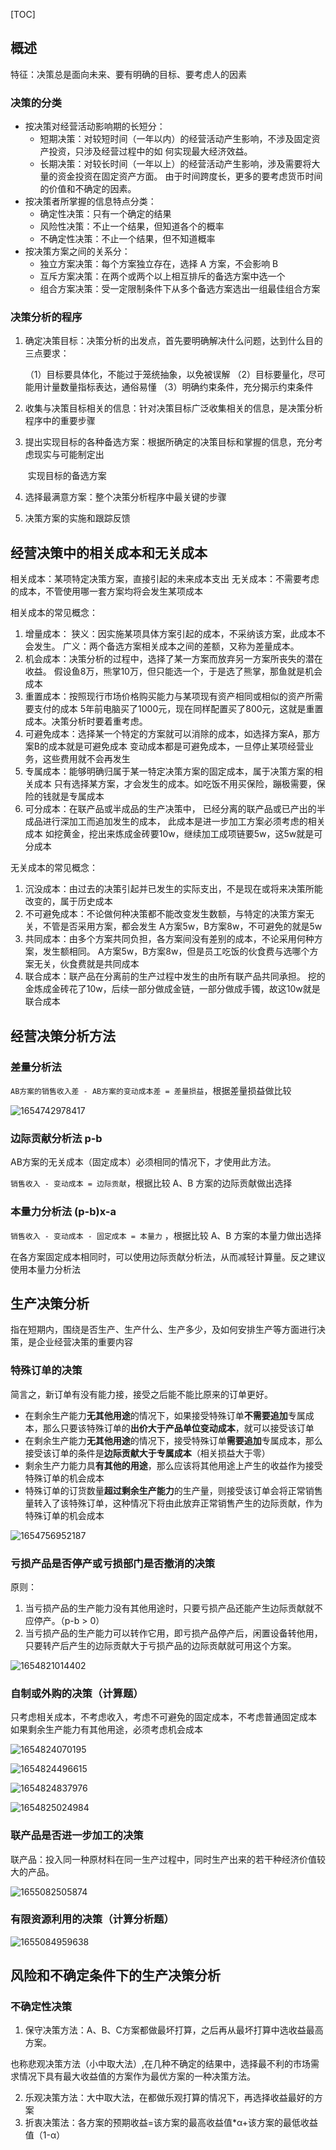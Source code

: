 [TOC]



## 概述

特征：决策总是面向未来、要有明确的目标、要考虑人的因素

### 决策的分类

* 按决策对经营活动影响期的长短分：
    * 短期决策：对较短时间（一年以内）的经营活动产生影响，不涉及固定资产投资，只涉及经营过程中的如					何实现最大经济效益。
    * 长期决策：对较长时间（一年以上）的经营活动产生影响，涉及需要将大量的资金投资在固定资产方面。
                           由于时间跨度长，更多的要考虑货币时间的价值和不确定的因素。
* 按决策者所掌握的信息特点分类：
    * 确定性决策：只有一个确定的结果
    * 风险性决策：不止一个结果，但知道各个的概率
    * 不确定性决策：不止一个结果，但不知道概率
* 按决策方案之间的关系分：
    * 独立方案决策：每个方案独立存在，选择 A 方案，不会影响 B
    * 互斥方案决策：在两个或两个以上相互排斥的备选方案中选一个
    * 组合方案决策：受一定限制条件下从多个备选方案选出一组最佳组合方案



### 决策分析的程序

1. 确定决策目标：决策分析的出发点，首先要明确解决什么问题，达到什么目的三点要求：

    （1）目标要具体化，不能过于笼统抽象，以免被误解
    （2）目标要量化，尽可能用计量数量指标表达，通俗易懂
    （3）明确约束条件，充分揭示约束条件

2. 收集与决策目标相关的信息：针对决策目标广泛收集相关的信息，是决策分析程序中的重要步骤

3. 提出实现目标的各种备选方案：根据所确定的决策目标和掌握的信息，充分考虑现实与可能制定出

    ​													  实现目标的备选方案

4. 选择最满意方案：整个决策分析程序中最关键的步骤

5. 决策方案的实施和跟踪反馈





## 经营决策中的相关成本和无关成本

相关成本：某项特定决策方案，直接引起的未来成本支出
无关成本：不需要考虑的成本，不管使用哪一套方案均将会发生某项成本

相关成本的常见概念：

1. 增量成本：
    				   		狭义：因实施某项具体方案引起的成本，不采纳该方案，此成本不会发生。
                       广义：两个备选方案相关成本之间的差额，又称为差量成本。
2. 机会成本：决策分析的过程中，选择了某一方案而放弃另一方案所丧失的潜在收益。
                                      假设鱼8万，熊掌10万，但只能选一个，于是选了熊掌，那鱼就是机会成本
3. 重置成本：按照现行市场价格购买能力与某项现有资产相同或相似的资产所需要支付的成本
                                      5年前电脑买了1000元，现在同样配置买了800元，这就是重置成本。决策分析时要着重考虑。
4. 可避免成本：选择某一个特定的方案就可以消除的成本，如选择方案A，那方案B的成本就是可避免成本
                           变动成本都是可避免成本，一旦停止某项经营业务，这些费用就不会再发生
5. 专属成本：能够明确归属于某一特定决策方案的固定成本，属于决策方案的相关成本
                       只有选择某方案，才会发生的成本。如吃饭不用买保险，蹦极需要，保险的钱就是专属成本
6. 可分成本：在联产品或半成品的生产决策中，
                       已经分离的联产品或已产出的半成品进行深加工而追加发生的成本，
                       此成本是进一步加工方案必须考虑的相关成本
                       如挖黄金，挖出来炼成金砖要10w，继续加工成项链要5w，这5w就是可分成本

无关成本的常见概念：

1. 沉没成本：由过去的决策引起并已发生的实际支出，不是现在或将来决策所能改变的，属于历史成本
2. 不可避免成本：不论做何种决策都不能改变发生数额，与特定的决策方案无关，不管是否采用方案，都会发生
                               A方案5w，B方案8w，不可避免的就是5w
3. 共同成本：由多个方案共同负担，各方案间没有差别的成本，不论采用何种方案，发生额相同。
                       A方案5w，B方案8w，但是员工吃饭的伙食费与选哪个方案无关，伙食费就是共同成本
4. 联合成本：联产品在分离前的生产过程中发生的由所有联产品共同承担。
                       挖的金炼成金砖花了10w，后续一部分做成金链，一部分做成手镯，故这10w就是联合成本





## 经营决策分析方法

### 差量分析法

`AB方案的销售收入差 - AB方案的变动成本差 = 差量损益`，根据差量损益做比较

![1654742978417](assets/1654742978417.png)



### 边际贡献分析法 p-b

AB方案的无关成本（固定成本）必须相同的情况下，才使用此方法。

`销售收入 - 变动成本 = 边际贡献`，根据比较 A、B 方案的边际贡献做出选择



### 本量力分析法 (p-b)x-a

`销售收入 - 变动成本 - 固定成本 = 本量力` ，根据比较 A、B 方案的本量力做出选择



在各方案固定成本相同时，可以使用边际贡献分析法，从而减轻计算量。反之建议使用本量力分析法



## 生产决策分析

指在短期内，围绕是否生产、生产什么、生产多少，及如何安排生产等方面进行决策，是企业经营决策的重要内容



### 特殊订单的决策

简言之，新订单有没有能力接，接受之后能不能比原来的订单更好。

* 在剩余生产能力**无其他用途**的情况下，如果接受特殊订单**不需要追加**专属成本，那么只要该特殊订单的**出价大于产品单位变动成本**，就可以接受该订单
* 在剩余生产能力**无其他用途**的情况下，接受特殊订单**需要追加**专属成本，那么接受该订单的条件是**边际贡献大于专属成本**（相关损益大于零）
* 剩余生产力能力具**有其他的用途**，那么应该将其他用途上产生的收益作为接受特殊订单的机会成本
* 特殊订单的订货数量**超过剩余生产能力**的生产量，则接受该订单会将正常销售量转入了该特殊订单，这种情况下将由此放弃正常销售产生的边际贡献，作为特殊订单的机会成本

![1654756952187](assets/1654756952187.png)





### 亏损产品是否停产或亏损部门是否撤消的决策

原则：

1. 当亏损产品的生产能力没有其他用途时，只要亏损产品还能产生边际贡献就不应停产。（p-b > 0）
2. 当亏损产品的生产能力可以转作它用，即亏损产品停产后，闲置设备转他用，只要转产后产生的边际贡献大于亏损产品的边际贡献就可用这个方案。

![1654821014402](assets/1654821014402.png)



### 自制或外购的决策（计算题）

只考虑相关成本，不考虑收入，考虑不可避免的固定成本，不考虑普通固定成本
如果剩余生产能力有其他用途，必须考虑机会成本

![1654824070195](assets/1654824070195.png)

![1654824496615](assets/1654824496615.png)

![1654824837976](assets/1654824837976.png)

![1654825024984](assets/1654825024984.png)



### 联产品是否进一步加工的决策

联产品：投入同一种原材料在同一生产过程中，同时生产出来的若干种经济价值较大的产品。

![1655082505874](assets/1655082505874.png)



### 有限资源利用的决策（计算分析题）

![1655084959638](assets/1655084959638.png)







## 风险和不确定条件下的生产决策分析



### 不确定性决策

1. 保守决策方法：A、B、C方案都做最坏打算，之后再从最坏打算中选收益最高方案。

也称悲观决策方法（小中取大法）,在几种不确定的结果中，选择最不利的市场需求情况下具有最大收益值的方案作为最优方案的一种决策方法。

2. 乐观决策方法：大中取大法，在都做乐观打算的情况下，再选择收益最好的方案
3. 折衷决策法：各方案的预期收益=该方案的最高收益值*α+该方案的最低收益值（1-α）

















